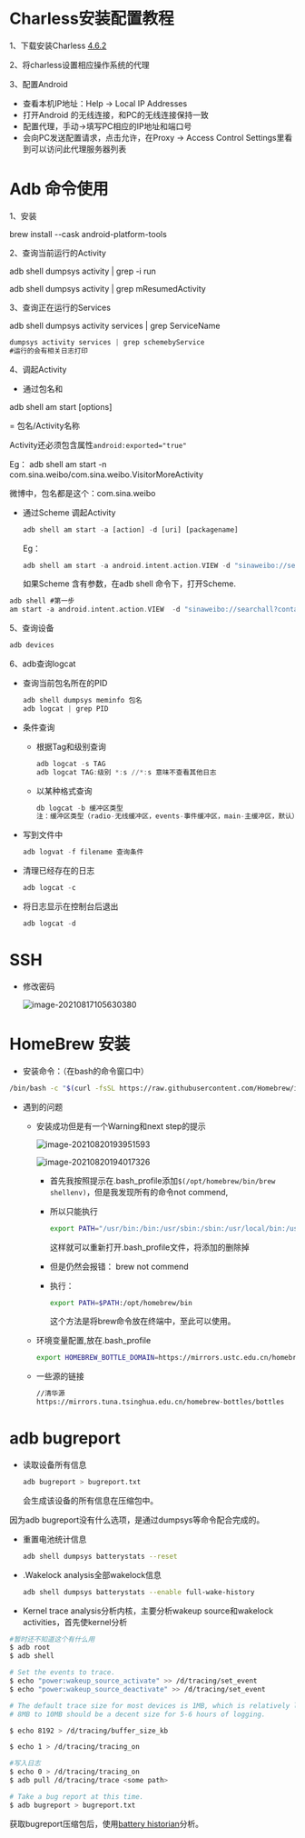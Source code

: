 #  Charless安装配置教程

1、下载安装Charless [4.6.2](https://www.charlesproxy.com/download/)

2、将charless设置相应操作系统的代理

3、配置Android

* 查看本机IP地址：Help -> Local IP Addresses
* 打开Android 的无线连接，和PC的无线连接保持一致
* 配置代理，手动->填写PC相应的IP地址和端口号
* 会向PC发送配置请求，点击允许，在Proxy -> Access Control Settings里看到可以访问此代理服务器列表

# Adb 命令使用

1、安装

brew install --cask android-platform-tools

2、查询当前运行的Activity

adb shell dumpsys activity | grep -i run

adb shell dumpsys activity | grep mResumedActivity

3、查询正在运行的Services

adb shell dumpsys activity services | grep ServiceName

```adb
dumpsys activity services | grep schemebyService
#运行的会有相关日志打印
```

4、调起Activity

* 通过包名和

adb shell am start [options] <INTENT>

<INTENT> = 包名/Activity名称   

Activity还必须包含属性`android:exported="true"`

Eg： adb shell am start -n com.sina.weibo/com.sina.weibo.VisitorMoreActivity

微博中，包名都是这个：com.sina.weibo

* 通过Scheme 调起Activity

  ```adb
  adb shell am start -a [action] -d [uri] [packagename]
  ```

  Eg：

  ```adb
  adb shell am start -a android.intent.action.VIEW -d "sinaweibo://searchall?"
  ```

  如果Scheme 含有参数，在adb shell 命令下，打开Scheme.

```adb
adb shell #第一步
am start -a android.intent.action.VIEW  -d "sinaweibo://searchall?containerid=100103&q=%23%E8%B0%81%E6%98%AF%E5%87%B6%E6%89%8B%E5%90%91%E5%AE%8B%E8%8C%9C%E9%81%93%E6%AD%89%23&isnewpage=1&extparam=seat%3D1%26source%3Dranklist%26filter_type%3Drealtimehot%26pos%3D0%26pre_seqid%3D583717771%26dgr%3D0%26c_type%3D30%26mi_cid%3D100103%26flag%3D257%26cate%3D0%26display_time%3D1638955922%26pre_seqid%3D583717771"
```

5、查询设备

```adb
adb devices
```

6、adb查询logcat

* 查询当前包名所在的PID 

  ```adb
  adb shell dumpsys meminfo 包名
  adb logcat | grep PID
  ```

* 条件查询

  * 根据Tag和级别查询

    ```adb
    adb logcat -s TAG
    adb logcat TAG:级别 *:s //*:s 意味不查看其他日志
    ```

  * 以某种格式查询

    ```adb
    db logcat -b 缓冲区类型
    注：缓冲区类型（radio-无线缓冲区，events-事件缓冲区，main-主缓冲区，默认）
    ```

* 写到文件中

  ```adb
  adb logvat -f filename 查询条件
  ```

* 清理已经存在的日志

  ```adb
  adb logcat -c
  ```

* 将日志显示在控制台后退出

  ```adb
  adb logcat -d
  ```

# SSH

* 修改密码

  ![image-20210817105630380](Android工具使用教程.assets/image-20210817105630380.png)

# HomeBrew 安装

* 安装命令：（在bash的命令窗口中）

```bash
/bin/bash -c "$(curl -fsSL https://raw.githubusercontent.com/Homebrew/install/HEAD/install.sh)"
```

* 遇到的问题

  * 安装成功但是有一个Warning和next step的提示

    ![image-20210820193951593](Android工具使用教程.assets/image-20210820193951593.png)

    ![image-20210820194017326](Android工具使用教程.assets/image-20210820194017326.png)

    * 首先我按照提示在.bash_profile添加`$(/opt/homebrew/bin/brew shellenv)`，但是我发现所有的命令not commend,

    * 所以只能执行

      ```bash
      export PATH="/usr/bin:/bin:/usr/sbin:/sbin:/usr/local/bin:/usr/X11/bin"
      ```

      这样就可以重新打开.bash_profile文件，将添加的删除掉

    * 但是仍然会报错： brew not commend

    * 执行：

      ```bash
      export PATH=$PATH:/opt/homebrew/bin
      ```

      这个方法是将brew命令放在终端中，至此可以使用。

  * 环境变量配置,放在.bash_profile

    ```bash
    export HOMEBREW_BOTTLE_DOMAIN=https://mirrors.ustc.edu.cn/homebrew-bottles/bottles
    ```

  * 一些源的链接

    ```xml
    //清华源
    https://mirrors.tuna.tsinghua.edu.cn/homebrew-bottles/bottles
    ```

    

# adb  bugreport

* 读取设备所有信息

  ```bash
  adb bugreport > bugreport.txt
  ```

  会生成该设备的所有信息在压缩包中。

因为adb bugreport没有什么选项，是通过dumpsys等命令配合完成的。

* 重置电池统计信息

  ```bash
  adb shell dumpsys batterystats --reset
  ```

* .Wakelock analysis全部wakelock信息

  ```bash
  adb shell dumpsys batterystats --enable full-wake-history
  ```

*  Kernel trace analysis分析内核，主要分析wakeup source和wakelock activities，首先使kernel分析

  ```bash
  #暂时还不知道这个有什么用
  $ adb root
  $ adb shell
  
  # Set the events to trace.
  $ echo "power:wakeup_source_activate" >> /d/tracing/set_event
  $ echo "power:wakeup_source_deactivate" >> /d/tracing/set_event
  
  # The default trace size for most devices is 1MB, which is relatively low and might cause the logs to overflow.
  # 8MB to 10MB should be a decent size for 5-6 hours of logging.
  
  $ echo 8192 > /d/tracing/buffer_size_kb
  
  $ echo 1 > /d/tracing/tracing_on
  
  #写入日志
  $ echo 0 > /d/tracing/tracing_on
  $ adb pull /d/tracing/trace <some path>
  
  # Take a bug report at this time.
  $ adb bugreport > bugreport.txt
  ```

获取bugreport压缩包后，使用[battery historian](https://github.com/google/battery-historian)分析。

